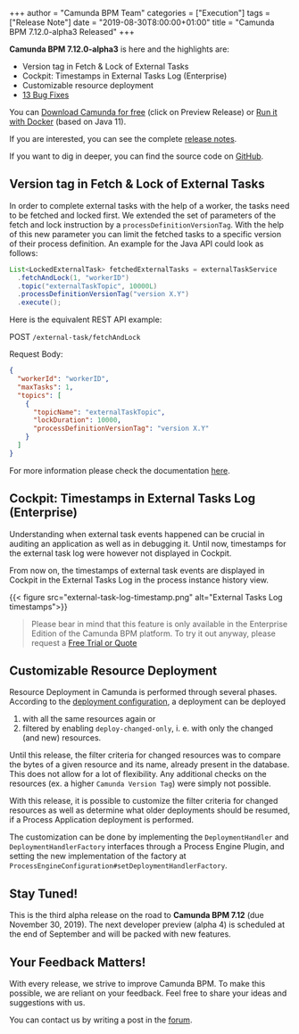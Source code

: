 +++
author = "Camunda BPM Team"
categories = ["Execution"]
tags = ["Release Note"]
date = "2019-08-30T8:00:00+01:00"
title = "Camunda BPM 7.12.0-alpha3 Released"
+++

**Camunda BPM 7.12.0-alpha3** is here and the highlights are:

* Version tag in Fetch & Lock of External Tasks
* Cockpit: Timestamps in External Tasks Log (Enterprise)
* Customizable resource deployment
* [13 Bug Fixes](https://app.camunda.com/jira/issues/?jql=issuetype%20%3D%20%22Bug%20Report%22%20AND%20fixVersion%20%3D%207.12.0-alpha3)

You can [Download Camunda for free](https://camunda.com/download/) (click on Preview Release) or [Run it with Docker](https://hub.docker.com/r/camunda/camunda-bpm-platform/) (based on Java 11).


If you are interested, you can see the complete [release notes](https://app.camunda.com/jira/secure/ReleaseNote.jspa?projectId=10230&version=15514).

If you want to dig in deeper, you can find the source code on [GitHub](https://github.com/camunda/camunda-bpm-platform/releases/tag/7.12.0-alpha3).

<!--more-->

## Version tag in Fetch & Lock of External Tasks

In order to complete external tasks with the help of a worker, the tasks need to be fetched and locked first.
We extended the set of parameters of the fetch and lock instruction by a `processDefinitionVersionTag`.
With the help of this new parameter you can limit the fetched tasks to a specific version of their process definition.
An example for the Java API could look as follows:

```java
List<LockedExternalTask> fetchedExternalTasks = externalTaskService
  .fetchAndLock(1, "workerID")
  .topic("externalTaskTopic", 10000L)
  .processDefinitionVersionTag("version X.Y")
  .execute();
```

Here is the equivalent REST API example:

POST `/external-task/fetchAndLock`

Request Body:

```json
{
  "workerId": "workerID",
  "maxTasks": 1,
  "topics": [
    {
      "topicName": "externalTaskTopic",
      "lockDuration": 10000,
      "processDefinitionVersionTag": "version X.Y"
    }
  ]
}
```

For more information please check the documentation [here](https://docs.camunda.org/manual/latest/reference/rest/external-task/fetch/).

## Cockpit: Timestamps in External Tasks Log (Enterprise)

Understanding when external task events happened can be crucial in auditing an application as well as in debugging it. 
Until now, timestamps for the external task log were however not displayed in Cockpit.

From now on, the timestamps of external task events are displayed in Cockpit in the External Tasks Log in the process instance history view.

{{< figure src="external-task-log-timestamp.png" alt="External Tasks Log timestamps">}}

> Please bear in mind that this feature is only available in the Enterprise Edition of the Camunda BPM platform. To try it out anyway, please request a [Free Trial or Quote](https://camunda.com/enterprise/)

## Customizable Resource Deployment

Resource Deployment in Camunda is performed through several phases. According to the
[deployment configuration](https://docs.camunda.org/manual/latest/reference/rest/deployment/post-deployment/#request-body), a deployment can be deployed

1. with all the same resources again or 
2. filtered by enabling `deploy-changed-only`, i. e. with only the changed (and new) resources.

Until this release, the filter criteria for changed resources was to compare the bytes of a 
given resource and its name, already present in the database. This does not allow for a lot of flexibility. Any additional checks on the resources (ex. a higher `Camunda Version Tag`) were simply not possible.

With this release, it is possible to customize the filter criteria for changed resources as 
well as determine what older deployments should be resumed, if a Process Application deployment
is performed.

The customization can be done by implementing the `DeploymentHandler` and `DeploymentHandlerFactory`
interfaces through a Process Engine Plugin, and setting the new implementation of the factory at
`ProcessEngineConfiguration#setDeploymentHandlerFactory`.

## Stay Tuned!

This is the third alpha release on the road to **Camunda BPM 7.12** (due November 30, 2019). The next developer preview
(alpha 4) is scheduled at the end of September and will be packed with new features.

## Your Feedback Matters!

With every release, we strive to improve Camunda BPM. To make this possible, we are reliant on your feedback. Feel free to share your ideas and suggestions with us.

You can contact us by writing a post in the [forum](https://forum.camunda.org/).
